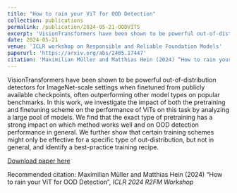 ```yaml
---
title: "How to rain your ViT for OOD Detection"
collection: publications
permalink: /publication/2024-05-21-OODVITS
excerpt: 'VisionTransformers have been shown to be powerful out-of-distribution detectors for ImageNet-scale settings when finetuned from publicly available checkpoints, often outperforming other model types on popular benchmarks. In this work, we investigate the impact of both the pretraining and finetuning scheme on the performance of ViTs on this task by analyzing a large pool of models. We find that the exact type of pretraining has a strong impact on which method works well and on OOD detection performance in general. We further show that certain training schemes might only be effective for a specific type of out-distribution, but not in general, and identify a best-practice training recipe.'
date: 2024-05-21
venue: 'ICLR workshop on Responsible and Reliable Foundation Models'
paperurl: 'https://arxiv.org/abs/2405.17447'
citation: 'Maximilian Müller and Matthias Hein (2024) “How to rain your ViT for OOD Detection”,   <i> ICLR 2024 R2FM Workshop</i>'
---
```

VisionTransformers have been shown to be powerful out-of-distribution detectors for ImageNet-scale settings when finetuned from publicly available checkpoints, often outperforming other model types on popular benchmarks. In this work, we investigate the impact of both the pretraining and finetuning scheme on the performance of ViTs on this task by analyzing a large pool of models. We find that the exact type of pretraining has a strong impact on which method works well and on OOD detection performance in general. We further show that certain training schemes might only be effective for a specific type of out-distribution, but not in general, and identify a best-practice training recipe.

[Download paper here](https://arxiv.org/abs/2405.17447)

Recommended citation: Maximilian Müller and Matthias Hein (2024) “How to rain your ViT for OOD Detection”,   <i> ICLR 2024 R2FM Workshop</i>
